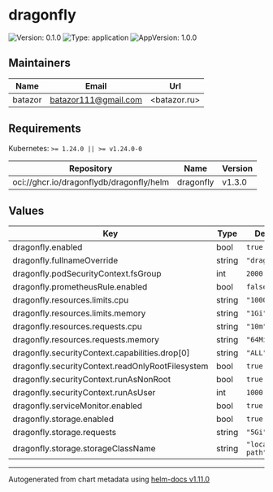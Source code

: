 # dragonfly

![Version: 0.1.0](https://img.shields.io/badge/Version-0.1.0-informational?style=flat-square) ![Type: application](https://img.shields.io/badge/Type-application-informational?style=flat-square) ![AppVersion: 1.0.0](https://img.shields.io/badge/AppVersion-1.0.0-informational?style=flat-square)

## Maintainers

| Name | Email | Url |
| ---- | ------ | --- |
| batazor | <batazor111@gmail.com> | <batazor.ru> |

## Requirements

Kubernetes: `>= 1.24.0 || >= v1.24.0-0`

| Repository | Name | Version |
|------------|------|---------|
| oci://ghcr.io/dragonflydb/dragonfly/helm | dragonfly | v1.3.0 |

## Values

| Key | Type | Default | Description |
|-----|------|---------|-------------|
| dragonfly.enabled | bool | `true` |  |
| dragonfly.fullnameOverride | string | `"dragonfly"` |  |
| dragonfly.podSecurityContext.fsGroup | int | `2000` |  |
| dragonfly.prometheusRule.enabled | bool | `false` |  |
| dragonfly.resources.limits.cpu | string | `"1000m"` |  |
| dragonfly.resources.limits.memory | string | `"1Gi"` |  |
| dragonfly.resources.requests.cpu | string | `"10m"` |  |
| dragonfly.resources.requests.memory | string | `"64Mi"` |  |
| dragonfly.securityContext.capabilities.drop[0] | string | `"ALL"` |  |
| dragonfly.securityContext.readOnlyRootFilesystem | bool | `true` |  |
| dragonfly.securityContext.runAsNonRoot | bool | `true` |  |
| dragonfly.securityContext.runAsUser | int | `1000` |  |
| dragonfly.serviceMonitor.enabled | bool | `true` |  |
| dragonfly.storage.enabled | bool | `true` |  |
| dragonfly.storage.requests | string | `"5Gi"` |  |
| dragonfly.storage.storageClassName | string | `"local-path"` |  |

----------------------------------------------
Autogenerated from chart metadata using [helm-docs v1.11.0](https://github.com/norwoodj/helm-docs/releases/v1.11.0)
